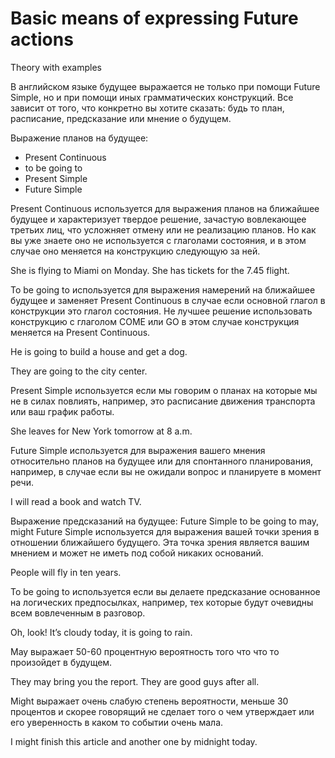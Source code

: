 # Basic means of expressing Future actions

Theory with examples

В английском языке будущее выражается не только при помощи Future Simple, но и при помощи иных грамматических конструкций. Все зависит от того, что конкретно вы хотите сказать: будь то план, расписание, предсказание или мнение о будущем.

Выражение планов на будущее:

- Present Continuous
- to be going to
- Present Simple
- Future Simple

Present Continuous используется для выражения планов на ближайшее будущее и характеризует твердое решение, зачастую вовлекающее третьих лиц, что усложняет отмену или не реализацию планов. Но как вы уже знаете оно не используется с глаголами состояния, и в этом случае оно меняется на конструкцию следующую за ней.

She is flying to Miami on Monday. She has tickets for the 7.45 flight.

To be going to используется для выражения намерений на ближайшее будущее и заменяет Present Continuous в случае если основной глагол в конструкции это глагол состояния. Не лучшее решение использовать конструкцию с глаголом COME или GO в этом случае конструкция меняется на Present Continuous.

He is going to build a house and get a dog.

They are going to the city center.

Present Simple используется если мы говорим о планах на которые мы не в силах повлиять, например, это расписание движения транспорта или ваш график работы.

She leaves for New York tomorrow at 8 a.m.

Future Simple используется для выражения вашего мнения относительно планов на будущее или для спонтанного планирования, например, в случае если вы не ожидали вопрос и планируете в момент речи.

I will read a book and watch TV.

Выражение предсказаний на будущее:
Future Simple
to be going to
may, might
Future Simple используется для выражения вашей точки зрения в отношении ближайшего будущего. Эта точка зрения является вашим мнением и может не иметь под собой никаких оснований.

People will fly in ten years.

To be going to используется если вы делаете предсказание основанное на логических предпосылках, например, тех которые будут очевидны всем вовлеченным в разговор.

Oh, look! It’s cloudy today, it is going to rain.

May выражает 50-60 процентную вероятность того что что то произойдет в будущем.

They may bring you the report. They are good guys after all.

Might выражает очень слабую степень вероятности, меньше 30 процентов и скорее говорящий не сделает того о чем утверждает или его уверенность в каком то событии очень мала.

I might finish this article and another one by midnight today.
